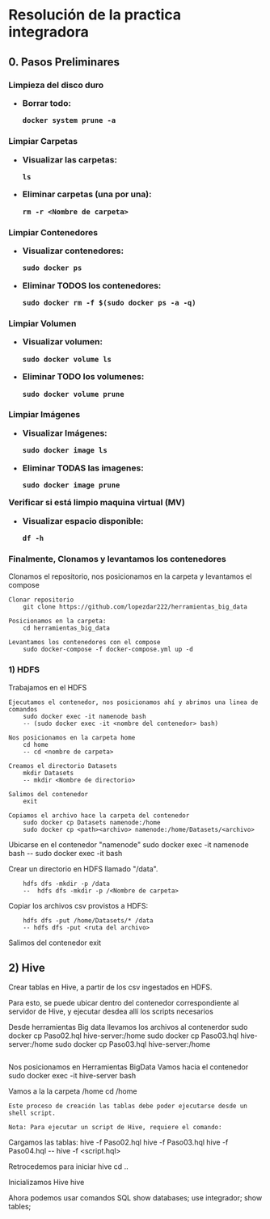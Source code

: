 <h1> Resolución de la practica integradora

<h2> 0. Pasos Preliminares

<h3> Limpieza del disco duro

<br>

    
+ Borrar todo: 

  `docker system prune -a`
    
<h3> Limpiar Carpetas
<br>

    
+ Visualizar las carpetas:
    
    `ls`

+ Eliminar carpetas (una por una):
    
    `rm -r <Nombre de carpeta>` 
    
<h3> Limpiar Contenedores
<br>

+ Visualizar contenedores:
    
    `sudo docker ps`

+ Eliminar TODOS los contenedores:
    
    `sudo docker rm -f $(sudo docker ps -a -q)`

<h3> Limpiar Volumen
<br>
    
+ Visualizar volumen:
    
    `sudo docker volume ls`

+ Eliminar TODO los volumenes:
    
    `sudo docker volume prune`

<h3> Limpiar Imágenes
<br>

+ Visualizar Imágenes:

    `sudo docker image ls`

+ Eliminar TODAS las imagenes:

    `sudo docker image prune`

Verificar si está limpio maquina virtual (MV)
<br>

+ Visualizar espacio disponible:

    `df -h`

### Finalmente, Clonamos y levantamos los contenedores
Clonamos el repositorio, nos posicionamos en la carpeta y levantamos el compose
```
Clonar repositorio
    git clone https://github.com/lopezdar222/herramientas_big_data

Posicionamos en la carpeta:
    cd herramientas_big_data

Levantamos los contenedores con el compose
    sudo docker-compose -f docker-compose.yml up -d
```

### 1) HDFS
Trabajamos en el HDFS
```
Ejecutamos el contenedor, nos posicionamos ahí y abrimos una linea de comandos 
    sudo docker exec -it namenode bash          
    -- (sudo docker exec -it <nombre del contenedor> bash)

Nos posicionamos en la carpeta home
    cd home
    -- cd <nombre de carpeta>

Creamos el directorio Datasets
    mkdir Datasets
    -- mkdir <Nombre de directorio>

Salimos del contenedor
    exit

Copiamos el archivo hace la carpeta del contenedor
    sudo docker cp Datasets namenode:/home
    sudo docker cp <path><archivo> namenode:/home/Datasets/<archivo>
```
Ubicarse en el contenedor "namenode"
    sudo docker exec -it namenode bash
    -- sudo docker exec -it <nombre de contenedor> bash

Crear un directorio en HDFS llamado "/data".

```
    hdfs dfs -mkdir -p /data
    --  hdfs dfs -mkdir -p /<Nombre de carpeta>
```

Copiar los archivos csv provistos a HDFS:
```
    hdfs dfs -put /home/Datasets/* /data
    -- hdfs dfs -put <ruta del archivo>
```
Salimos del contenedor
    exit

## 2) Hive

Crear tablas en Hive, a partir de los csv ingestados en HDFS.

Para esto, se puede ubicar dentro del contenedor correspondiente al servidor de Hive, y ejecutar desdea allí los scripts necesarios


Desde herramientas Big data llevamos los archivos al contenerdor
    sudo docker cp Paso02.hql hive-server:/home
    sudo docker cp Paso03.hql hive-server:/home
    sudo docker cp Paso03.hql hive-server:/home
```

```
Nos posicionamos en Herramientas BigData
Vamos hacia el contenedor
    sudo docker exec -it hive-server bash

Vamos a la la carpeta /home
    cd /home
```
Este proceso de creación las tablas debe poder ejecutarse desde un shell script.

Nota: Para ejecutar un script de Hive, requiere el comando:
```
Cargamos las tablas:
    hive -f Paso02.hql
    hive -f Paso03.hql
    hive -f Paso04.hql
    -- hive -f <script.hql>

Retrocedemos para iniciar hive
    cd ..

Inicializamos Hive
    hive

Ahora podemos usar comandos SQL
    show databases;
    use integrador;
    show tables;
